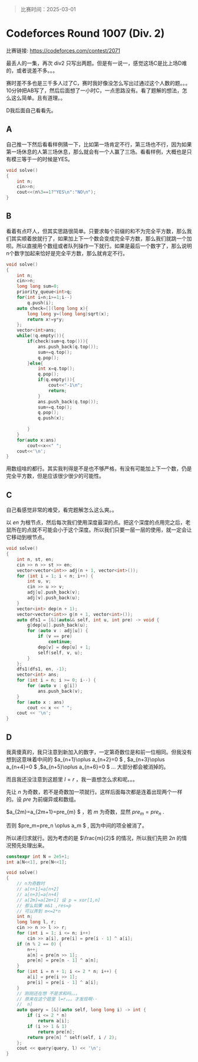 > 比赛时间：2025-03-01

# Codeforces Round 1007 (Div. 2)

比赛链接: https://codeforces.com/contest/2071

最丢人的一集，再次 div2 只写出两题。但是有一说一，感觉这场C是比上场D难的，或者说差不多。。。

赛时差不多也是三千多人过了C，赛时我好像没怎么写出过通过这个人数的题。。。10分钟把AB写了，然后后面想了一小时C，一点思路没有。看了题解的想法，怎么这么简单。且有道理。。

D我后面自己看看先。

## A

自己推一下然后看看样例猜一下，比如第一场肯定不行，第三场也不行，因为如果第一场休息的人第三场休息，那么就会有一个人赢了三场。看看样例，大概也是只有模三等于一的时候是YES。

```cpp
void solve()
{
    int n;
    cin>>n;
    cout<<(n%3==1?"YES\n":"NO\n");
}
```

## B

看着有点吓人，但其实思路很简单。只要求每个前缀的和不为完全平方数，那么我们其实顺着放就行了，如果加上下一个数会变成完全平方数，那么我们就跳一个加呗。所以直接用个数组或者队列操作一下就行。如果是最后一个数字了，那么说明n个数字加起来恰好是完全平方数，那么就肯定不行。

```cpp
void solve()
{
    int n;
    cin>>n;
    long long sum=0;
    priority_queue<int>q;
    for(int i=n;i>=1;i--)
        q.push(i);
    auto check=[](long long x){
        long long y=(long long)sqrt(x);
        return x!=y*y;
    };
    vector<int>ans;
    while(!q.empty()){
        if(check(sum+q.top())){
            ans.push_back(q.top());
            sum+=q.top();
            q.pop();
        }else{
            int x=q.top();
            q.pop();
            if(q.empty()){
                cout<<"-1\n";
                return;
            }
            ans.push_back(q.top());
            sum+=q.top();
            q.pop();
            q.push(x);
            
        }
    }
    for(auto x:ans)
        cout<<x<<" ";
    cout<<'\n';
}
```

用数组啥的都行。其实我判得是不是也不够严格，有没有可能加上下一个数，仍是完全平方数，但是应该很少很少的可能性。

## C

自己看感觉非常的难受，看完题解怎么这么爽。。

以 $en$ 为根节点，然后每次我们使用深度最深的点。把这个深度的点用完之后，老鼠所在的点就不可能会小于这个深度。所以我们只要一层一层的使用，就一定会让它移动到根节点。

```cpp
void solve()
{
    int n, st, en;
    cin >> n >> st >> en;
    vector<vector<int>> adj(n + 1, vector<int>());
    for (int i = 1; i < n; i++) {
        int u, v;
        cin >> u >> v;
        adj[u].push_back(v);
        adj[v].push_back(u);
    }
    vector<int> dep(n + 1);
    vector<vector<int>> g(n + 1, vector<int>());
    auto dfs1 = [&](auto&& self, int u, int pre) -> void {
        g[dep[u]].push_back(u);
        for (auto v : adj[u]) {
            if (v == pre)
                continue;
            dep[v] = dep[u] + 1;
            self(self, v, u);
        }
    };
    dfs1(dfs1, en, -1);
    vector<int> ans;
    for (int i = n; i >= 0; i--) {
        for (auto v : g[i])
            ans.push_back(v);
    }
    for (auto x : ans)
        cout << x << " ";
    cout << '\n';
}
```

## D

我真傻真的，我只注意到新加入的数字，一定第奇数位是和前一位相同。但我没有想到这意味着中间的 $a_{n+1}\oplus a_{n+2}=0 $ , $a_{n+3}\oplus a_{n+4}=0 $  ,$a_{n+5}\oplus a_{n+6}=0 $  ... 大部分都会被消掉的。

而且我还没注意到这题里 $l=r$ ，我一直想怎么求和呢。。。

先让 $n$ 为奇数，若不是奇数加一项就行。这样后面每次都是连着出现两个一样的。设 $pre$ 为前缀异或和数组。

$a_{2m}=a_{2m+1}=pre_{m} $ ，若 $m$ 为奇数，显然 $pre_m=pre_n$ .

否则 $pre_m=pre_n \oplus a_m $ , 因为中间的项全被消了。

所以递归求就行。因为考虑的是 $\frac{m}{2}$ 的情况，所以我们先把 $2n$ 的情况预先处理出来。

```cpp
constexpr int N = 2e5+1;
int a[N<<1], pre[N<<1];

void solve()
{
    // n为奇数时
    // a[n+1]=a[n+2]
    // a[n+3]=a[n+4]
    // a[2m]=a[2m+1] 设 p = xor[1,n]
    // 那么如果 m&1 ,res=p
    // 可以弄到 m<=2*n
    int n;
    long long l, r;
    cin >> n >> l >> r;
    for (int i = 1; i <= n; i++)
        cin >> a[i], pre[i] = pre[i - 1] ^ a[i];
    if (n % 2 == 0) {
        n++;
        a[n] = pre[n >> 1];
        pre[n] = pre[n - 1] ^ a[n];
    }
    for (int i = n + 1; i <= 2 * n; i++) {
        a[i] = pre[i >> 1];
        pre[i] = pre[i - 1] ^ a[i];
    }
    // 刚刚还在想 不是求和吗。。。
    // 原来在这个题里 l=r。。。才发现啊··
    //  n]
    auto query = [&](auto self, long long i) -> int {
        if (i <= 2 * n)
            return a[i];
        if (i >> 1 & 1)
            return pre[n];
        return pre[n] ^ self(self, i / 2);
    };
    cout << query(query, l) << '\n';
}
```

